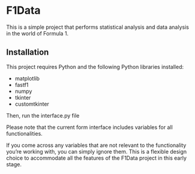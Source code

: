 # F1Data

This is a simple project that performs statistical analysis and data analysis in the world of Formula 1.

## Installation

This project requires Python and the following Python libraries installed:

- matplotlib
- fastf1
- numpy
- tkinter
- customtkinter

Then, run the interface.py file

Please note that the current form interface includes variables for all functionalities. 

If you come across any variables that are not relevant to the functionality you’re working with, you can simply ignore them. This is a flexible design choice to accommodate all the features of the F1Data project in this early stage.
